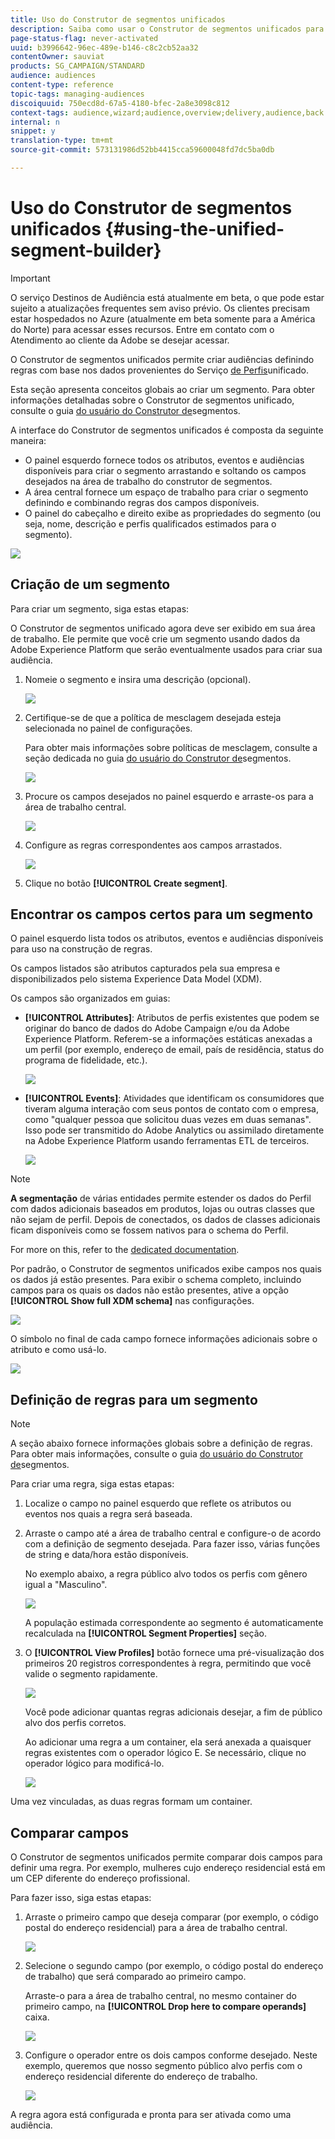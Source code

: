 ```yaml
---
title: Uso do Construtor de segmentos unificados
description: Saiba como usar o Construtor de segmentos unificados para criar audiências.
page-status-flag: never-activated
uuid: b3996642-96ec-489e-b146-c8c2cb52aa32
contentOwner: sauviat
products: SG_CAMPAIGN/STANDARD
audience: audiences
content-type: reference
topic-tags: managing-audiences
discoiquuid: 750ecd8d-67a5-4180-bfec-2a8e3098c812
context-tags: audience,wizard;audience,overview;delivery,audience,back
internal: n
snippet: y
translation-type: tm+mt
source-git-commit: 573131986d52bb4415cca59600048fd7dc5ba0db

---
```



# Uso do Construtor de segmentos unificados {#using-the-unified-segment-builder}

>[!IMPORTANT]
>
>O serviço Destinos de Audiência está atualmente em beta, o que pode estar sujeito a atualizações frequentes sem aviso prévio. Os clientes precisam estar hospedados no Azure (atualmente em beta somente para a América do Norte) para acessar esses recursos. Entre em contato com o Atendimento ao cliente da Adobe se desejar acessar.

O Construtor de segmentos unificados permite criar audiências definindo regras com base nos dados provenientes do Serviço [de Perfis](https://docs.adobe.com/content/help/en/experience-platform/profile/home.html)unificado.

Esta seção apresenta conceitos globais ao criar um segmento. Para obter informações detalhadas sobre o Construtor de segmentos unificado, consulte o guia [do usuário do Construtor de](https://docs.adobe.com/content/help/en/experience-platform/segmentation/ui/overview.html)segmentos.

A interface do Construtor de segmentos unificados é composta da seguinte maneira:

* O painel esquerdo fornece todos os atributos, eventos e audiências disponíveis para criar o segmento arrastando e soltando os campos desejados na área de trabalho do construtor de segmentos.
* A área central fornece um espaço de trabalho para criar o segmento definindo e combinando regras dos campos disponíveis.
* O painel do cabeçalho e direito exibe as propriedades do segmento (ou seja, nome, descrição e perfis qualificados estimados para o segmento).

![](assets/aep_audiences_interface.png)

## Criação de um segmento

Para criar um segmento, siga estas etapas:

O Construtor de segmentos unificado agora deve ser exibido em sua área de trabalho. Ele permite que você crie um segmento usando dados da Adobe Experience Platform que serão eventualmente usados para criar sua audiência.

1. Nomeie o segmento e insira uma descrição (opcional).

   ![](assets/aep_audiences_creation_edit_name.png)

1. Certifique-se de que a política de mesclagem desejada esteja selecionada no painel de configurações.

   Para obter mais informações sobre políticas de mesclagem, consulte a seção dedicada no guia [do usuário do Construtor de](https://docs.adobe.com/content/help/en/experience-platform/segmentation/ui/overview.html)segmentos.

   ![](assets/aep_audiences_mergepolicy.png)

1. Procure os campos desejados no painel esquerdo e arraste-os para a área de trabalho central.

   ![](assets/aep_audiences_dragfield.png)

1. Configure as regras correspondentes aos campos arrastados.

   ![](assets/aep_audiences_configure_rules.png)

1. Clique no botão **[!UICONTROL Create segment]**.

## Encontrar os campos certos para um segmento

O painel esquerdo lista todos os atributos, eventos e audiências disponíveis para uso na construção de regras.

Os campos listados são atributos capturados pela sua empresa e disponibilizados pelo sistema [](https://docs.adobe.com/content/help/en/experience-platform/xdm/home.html)Experience Data Model (XDM).

Os campos são organizados em guias:

* **[!UICONTROL Attributes]**: Atributos de perfis existentes que podem se originar do banco de dados do Adobe Campaign e/ou da Adobe Experience Platform. Referem-se a informações estáticas anexadas a um perfil (por exemplo, endereço de email, país de residência, status do programa de fidelidade, etc.).

   ![](assets/aep_audiences_attributestab.png)

* **[!UICONTROL Events]**: Atividades que identificam os consumidores que tiveram alguma interação com seus pontos de contato com o empresa, como &quot;qualquer pessoa que solicitou duas vezes em duas semanas&quot;. Isso pode ser transmitido do Adobe Analytics ou assimilado diretamente na Adobe Experience Platform usando ferramentas ETL de terceiros.

   ![](assets/aep_audiences_eventstab.png)

>[!NOTE]
>
>**A segmentação** de várias entidades permite estender os dados do Perfil com dados adicionais baseados em produtos, lojas ou outras classes que não sejam de perfil. Depois de conectados, os dados de classes adicionais ficam disponíveis como se fossem nativos para o schema do Perfil.
>
>For more on this, refer to the [dedicated documentation](https://docs.adobe.com/content/help/en/experience-platform/segmentation/multi-entity-segmentation.html).

Por padrão, o Construtor de segmentos unificados exibe campos nos quais os dados já estão presentes. Para exibir o schema completo, incluindo campos para os quais os dados não estão presentes, ative a opção **[!UICONTROL Show full XDM schema]** nas configurações.

![](assets/aep_audiences_populatedfields.png)

O símbolo no final de cada campo fornece informações adicionais sobre o atributo e como usá-lo.

![](assets/aep_audiences_isymbol.png)

## Definição de regras para um segmento

>[!NOTE]
>
>A seção abaixo fornece informações globais sobre a definição de regras. Para obter mais informações, consulte o guia [do usuário do Construtor de](https://docs.adobe.com/content/help/en/experience-platform/segmentation/ui/overview.html)segmentos.

Para criar uma regra, siga estas etapas:

1. Localize o campo no painel esquerdo que reflete os atributos ou eventos nos quais a regra será baseada.

1. Arraste o campo até a área de trabalho central e configure-o de acordo com a definição de segmento desejada. Para fazer isso, várias funções de string e data/hora estão disponíveis.

   No exemplo abaixo, a regra público alvo todos os perfis com gênero igual a &quot;Masculino&quot;.

   ![](assets/aep_audiences_malegender.png)

   A população estimada correspondente ao segmento é automaticamente recalculada na **[!UICONTROL Segment Properties]** seção.

1. O **[!UICONTROL View Profiles]** botão fornece uma pré-visualização dos primeiros 20 registros correspondentes à regra, permitindo que você valide o segmento rapidamente.

   ![](assets/aep_audiences_samplepreview.png)

   Você pode adicionar quantas regras adicionais desejar, a fim de público alvo dos perfis corretos.

   Ao adicionar uma regra a um container, ela será anexada a quaisquer regras existentes com o operador lógico E. Se necessário, clique no operador lógico para modificá-lo.

   ![](assets/aep_audiences_andoperator.png)

Uma vez vinculadas, as duas regras formam um container.

## Comparar campos

O Construtor de segmentos unificados permite comparar dois campos para definir uma regra. Por exemplo, mulheres cujo endereço residencial está em um CEP diferente do endereço profissional.

Para fazer isso, siga estas etapas:

1. Arraste o primeiro campo que deseja comparar (por exemplo, o código postal do endereço residencial) para a área de trabalho central.

   ![](assets/aep_audiences_comparing_1.png)

1. Selecione o segundo campo (por exemplo, o código postal do endereço de trabalho) que será comparado ao primeiro campo.

   Arraste-o para a área de trabalho central, no mesmo container do primeiro campo, na **[!UICONTROL Drop here to compare operands]** caixa.

   ![](assets/aep_audiences_comparing_2.png)

1. Configure o operador entre os dois campos conforme desejado. Neste exemplo, queremos que nosso segmento público alvo perfis com o endereço residencial diferente do endereço de trabalho.

   ![](assets/aep_audiences_comparing_3.png)

A regra agora está configurada e pronta para ser ativada como uma audiência.

